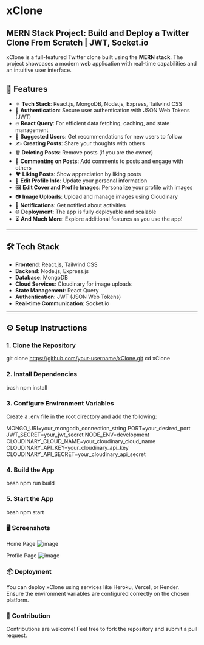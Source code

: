 # xClone

## MERN Stack Project: Build and Deploy a Twitter Clone From Scratch | JWT, Socket.io

xClone is a full-featured Twitter clone built using the **MERN stack**. The project showcases a modern web application with real-time capabilities and an intuitive user interface.


## 🚀 Features

- ⚛️ **Tech Stack**: React.js, MongoDB, Node.js, Express, Tailwind CSS
- 🔐 **Authentication**: Secure user authentication with JSON Web Tokens (JWT)
- 🔥 **React Query**: For efficient data fetching, caching, and state management
- 👥 **Suggested Users**: Get recommendations for new users to follow
- ✍️ **Creating Posts**: Share your thoughts with others
- 🗑️ **Deleting Posts**: Remove posts (if you are the owner)
- 💬 **Commenting on Posts**: Add comments to posts and engage with others
- ❤️ **Liking Posts**: Show appreciation by liking posts
- 📝 **Edit Profile Info**: Update your personal information
- 🖼️ **Edit Cover and Profile Images**: Personalize your profile with images
- 📷 **Image Uploads**: Upload and manage images using Cloudinary
- 🔔 **Notifications**: Get notified about activities
- 🌐 **Deployment**: The app is fully deployable and scalable
- ⏳ **And Much More**: Explore additional features as you use the app!

---

## 🛠️ Tech Stack

- **Frontend**: React.js, Tailwind CSS
- **Backend**: Node.js, Express.js
- **Database**: MongoDB
- **Cloud Services**: Cloudinary for image uploads
- **State Management**: React Query
- **Authentication**: JWT (JSON Web Tokens)
- **Real-time Communication**: Socket.io

---

## ⚙️ Setup Instructions

### 1. Clone the Repository

git clone https://github.com/your-username/xClone.git
cd xClone

### 2. Install Dependencies
bash
npm install
### 3. Configure Environment Variables
Create a .env file in the root directory and add the following:

MONGO_URI=your_mongodb_connection_string
PORT=your_desired_port
JWT_SECRET=your_jwt_secret
NODE_ENV=development
CLOUDINARY_CLOUD_NAME=your_cloudinary_cloud_name
CLOUDINARY_API_KEY=your_cloudinary_api_key
CLOUDINARY_API_SECRET=your_cloudinary_api_secret

### 4. Build the App
bash
npm run build

### 5. Start the App
bash
npm start

### 🖥️ Screenshots
Home Page
![image](https://github.com/user-attachments/assets/7cb18fe1-1444-45d7-a9ae-6b40b37980b3)


Profile Page
![image](https://github.com/user-attachments/assets/51d724a6-665e-48fd-acc3-809c5cde2a90)

### 📦 Deployment
You can deploy xClone using services like Heroku, Vercel, or Render. Ensure the environment variables are configured correctly on the chosen platform.

### 🤝 Contribution
Contributions are welcome! Feel free to fork the repository and submit a pull request.
```bash
